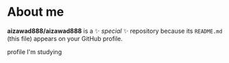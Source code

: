 # About me


**aizawad888/aizawad888** is a ✨ _special_ ✨ repository because its `README.md` (this file) appears on your GitHub profile.

profile
I'm studying

<!-- 
Here are some ideas to get you started:

- 🔭 I’m currently working on ...
- 🌱 I’m currently learning ...
- 👯 I’m looking to collaborate on ...
- 🤔 I’m looking for help with ...
- 💬 Ask me about ...
- 📫 How to reach me: ...
- 😄 Pronouns: ...
- ⚡ Fun fact: ...
 -->
